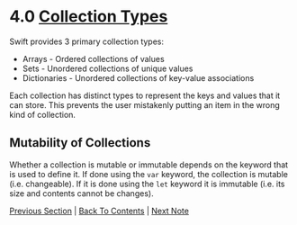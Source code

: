 # 4.0 [Collection Types](https://developer.apple.com/library/content/documentation/Swift/Conceptual/Swift_Programming_Language/CollectionTypes.html)

Swift provides 3 primary collection types:
* Arrays - Ordered collections of values
* Sets - Unordered collections of unique values
* Dictionaries - Unordered collections of key-value associations

Each collection has distinct types to represent the keys and values that it can store. This prevents the user mistakenly putting an item in the wrong kind of collection.

## Mutability of Collections

Whether a collection is mutable or immutable depends on the keyword that is used to define it. If done using the `var` keyword, the collection is mutable (i.e. changeable). If it is done using the `let` keyword it is immutable (i.e. its size and contents cannot be changes).

[Previous Section](../3%20-%20Strings%20and%20Characters/3.5%20-%20Comparing%20Strings.md) | [Back To Contents](https://github.com/Firanus/swift-language-guide-notes) |  [Next Note](../4%20-%20Collection%20Types/4.1%20-%20Arrays.md)